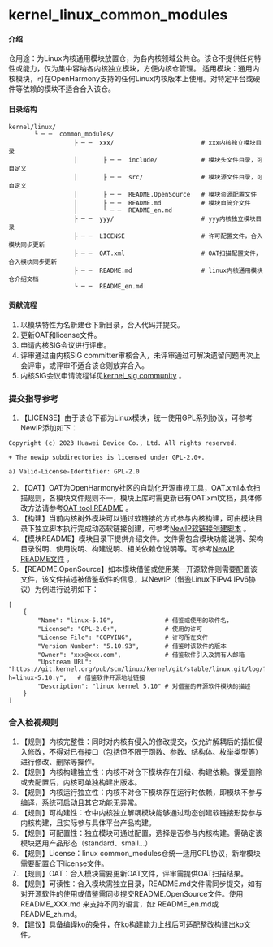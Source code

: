 # kernel_linux_common_modules

#### 介绍
仓用途：为Linux内核通用模块放置仓，为各内核领域公共仓。该仓不提供任何特性或能力，仅为集中容纳各内核独立模块，方便内核仓管理。
适用模块：通用内核模块，可在OpenHarmony支持的任何Linux内核版本上使用。对特定平台或硬件等依赖的模块不适合合入该仓。

#### 目录结构

```
kernel/linux/
       └ ─ ─  common_modules/
                  ├ ─ ─  xxx/                        # xxx内核独立模块目录
                  │       ├ ─ ─  include/            # 模块头文件目录，可自定义
                  │       ├ ─ ─  src/                # 模块源文件目录，可自定义
                  │       ├ ─ ─  README.OpenSource   # 模块资源配置文件
                  │       ├ ─ ─  README.md           # 模块自简介文件
                  │       └ ─ ─  README_en.md
                  ├ ─ ─  yyy/                        # yyy内核独立模块目录
                  ├ ─ ─  LICENSE                     # 许可配置文件，合入模块同步更新
                  ├ ─ ─  OAT.xml                     # OAT扫描配置文件，合入模块同步更新
                  ├ ─ ─  README.md                   # linux内核通用模块仓介绍文档
                  └ ─ ─  README_en.md
```

#### 贡献流程

1.  以模块特性为名新建仓下新目录，合入代码并提交。
2.  更新OAT和license文件。
3.  申请内核SIG会议进行评审。
4.  评审通过由内核SIG committer审核合入，未评审通过可解决遗留问题再次上会评审，或评审不适合该仓则放弃合入。
5.  内核SIG会议申请流程详见[kernel_sig community](https://gitee.com/openharmony/community/blob/master/sig/sig-kernel/sig_kernel_cn.md) 。

### 提交指导参考

1. 【LICENSE】由于该仓下都为Linux模块，统一使用GPL系列协议，可参考NewIP添加如下：
```
Copyright (c) 2023 Huawei Device Co., Ltd. All rights reserved.

+ The newip subdirectories is licensed under GPL-2.0+.

a) Valid-License-Identifier: GPL-2.0
```
2. 【OAT】OAT为OpenHarmony社区的自动化开源审视工具，OAT.xml本仓扫描规则，各模块文件规则不一，模块上库时需更新已有OAT.xml文档，具体修改方法请参考[OAT tool README](https://gitee.com/openharmony-sig/tools_oat/blob/master/README_zh.md) 。
3. 【构建】当前内核树外模块可以通过软链接的方式参与内核构建，可由模块目录下独立脚本执行完成动态软链接创建，可参考[NewIP软链接创建脚本](https://gitee.com/openharmony-sig/kernel_linux_common_modules/blob/master/newip/apply_newip.sh) 。
4. 【模块README】模块目录下提供介绍文件。文件需包含模块功能说明、架构目录说明、使用说明、构建说明、相关依赖仓说明等。可参考[NewIP README文件](https://gitee.com/openharmony-sig/kernel_linux_common_modules/blob/master/newip/README_zh.md) 。
5. 【README.OpenSource】如本模块借鉴或使用某一开源软件则需要配置该文件，该文件描述被借鉴软件的信息，以NewIP（借鉴Linux下IPv4 IPv6协议）为例进行说明如下：
```
[
    {
        "Name": "linux-5.10",              # 借鉴或使用的软件名，
        "License": "GPL-2.0+",             # 使用的许可
        "License File": "COPYING",         # 许可所在文件
        "Version Number": "5.10.93",       # 借鉴时该软件的版本
        "Owner": "xxx@xxx.com",            # 借鉴软件引入及拥有人邮箱
        "Upstream URL": "https://git.kernel.org/pub/scm/linux/kernel/git/stable/linux.git/log/?h=linux-5.10.y",   # 借鉴软件开源地址链接
        "Description": "linux kernel 5.10" # 对借鉴的开源软件模块的描述
    }
]
```

### 合入检视规则

1. 【规则】内核完整性：同时对内核有侵入的修改提交，仅允许解耦后的插桩侵入修改，不得对已有接口（包括但不限于函数、参数、结构体、枚举类型等）进行修改、删除等操作。
2. 【规则】内核构建独立性：内核不对仓下模块存在升级、构建依赖。谋爱删除或去配置后，内核可单独构建出版本。
3. 【规则】内核运行独立性：内核不对仓下模块存在运行时依赖，即模块不参与编译，系统可启动且其它功能无异常。
4. 【规则】可构建性：仓中内核独立解耦模块能够通过动态创建软链接形势参与内核构建，且实际参与具体平台产品构建。
5. 【规则】可配置性：独立模块可通过配置，选择是否参与内核构建。需确定该模块适用产品形态（standard、small...）
6. 【规则】License：linux common_modules仓统一适用GPL协议，新增模块需要配置仓下license文件。
7. 【规则】OAT：合入模块需要更新OAT文件，评审需提供OAT扫描结果。
8. 【规则】可读性：合入模块需独立目录，README.md文件需同步提交，如有对开源软件的使用或借鉴需同步提交README.OpenSource文件。使用 README\_XXX.md 来支持不同的语言，如: README\_en.md或README\_zh.md。
9. 【建议】具备编译ko的条件，在ko构建能力上线后可适配整改构建出ko文件。

